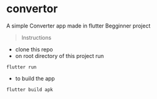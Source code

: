 # convertor

A simple Converter app made in flutter
Begginner project

>Instructions

- clone this repo
- on root directory of this project run
```
flutter run 
```

- to build the app 
```
flutter build apk
```
